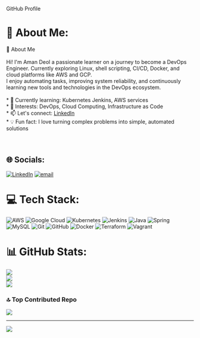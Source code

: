 GitHub Profile
# 💫 About Me:
👋 About Me<br><br>Hi! I'm Aman Deol a passionate learner on a journey to become a DevOps Engineer. Currently exploring Linux, shell scripting, CI/CD, Docker, and cloud platforms like AWS and GCP.<br>I enjoy automating tasks, improving system reliability, and continuously learning new tools and technologies in the DevOps ecosystem.<br><br>* 🌱 Currently learning: Kubernetes Jenkins, AWS services<br>* 🧠 Interests: DevOps, Cloud Computing, Infrastructure as Code<br>* 📫 Let's connect: [LinkedIn](www.linkedin.com/in/amandeol063)<br>* 💡 Fun fact: I love turning complex problems into simple, automated solutions<br><br><br>


## 🌐 Socials:
[![LinkedIn](https://img.shields.io/badge/LinkedIn-%230077B5.svg?logo=linkedin&logoColor=white)](https://linkedin.com/in/https://www.linkedin.com/in/aman-deol-a5b532201/) [![email](https://img.shields.io/badge/Email-D14836?logo=gmail&logoColor=white)](mailto:amandeol063@gmail.com) 

# 💻 Tech Stack:
![AWS](https://img.shields.io/badge/AWS-%23FF9900.svg?style=for-the-badge&logo=amazon-aws&logoColor=white) ![Google Cloud](https://img.shields.io/badge/GoogleCloud-%234285F4.svg?style=for-the-badge&logo=google-cloud&logoColor=white) ![Kubernetes](https://img.shields.io/badge/kubernetes-%23326ce5.svg?style=for-the-badge&logo=kubernetes&logoColor=white) ![Jenkins](https://img.shields.io/badge/jenkins-%232C5263.svg?style=for-the-badge&logo=jenkins&logoColor=white) ![Java](https://img.shields.io/badge/java-%23ED8B00.svg?style=for-the-badge&logo=openjdk&logoColor=white) ![Spring](https://img.shields.io/badge/spring-%236DB33F.svg?style=for-the-badge&logo=spring&logoColor=white) ![MySQL](https://img.shields.io/badge/mysql-4479A1.svg?style=for-the-badge&logo=mysql&logoColor=white) ![Git](https://img.shields.io/badge/git-%23F05033.svg?style=for-the-badge&logo=git&logoColor=white) ![GitHub](https://img.shields.io/badge/github-%23121011.svg?style=for-the-badge&logo=github&logoColor=white) ![Docker](https://img.shields.io/badge/docker-%230db7ed.svg?style=for-the-badge&logo=docker&logoColor=white) ![Terraform](https://img.shields.io/badge/terraform-%235835CC.svg?style=for-the-badge&logo=terraform&logoColor=white) ![Vagrant](https://img.shields.io/badge/vagrant-%231563FF.svg?style=for-the-badge&logo=vagrant&logoColor=white)
# 📊 GitHub Stats:
![](https://github-readme-stats.vercel.app/api?username=Amandeol063&theme=codeSTACKr&hide_border=false&include_all_commits=false&count_private=false)<br/>
![](https://nirzak-streak-stats.vercel.app/?user=Amandeol063&theme=codeSTACKr&hide_border=false)<br/>
![](https://github-readme-stats.vercel.app/api/top-langs/?username=Amandeol063&theme=codeSTACKr&hide_border=false&include_all_commits=false&count_private=false&layout=compact)

### 🔝 Top Contributed Repo
![](https://github-contributor-stats.vercel.app/api?username=Amandeol063&limit=5&theme=dark&combine_all_yearly_contributions=true)

---
[![](https://visitcount.itsvg.in/api?id=Amandeol063&icon=0&color=0)](https://visitcount.itsvg.in)

<!-- Proudly created with GPRM ( https://gprm.itsvg.in ) -->
